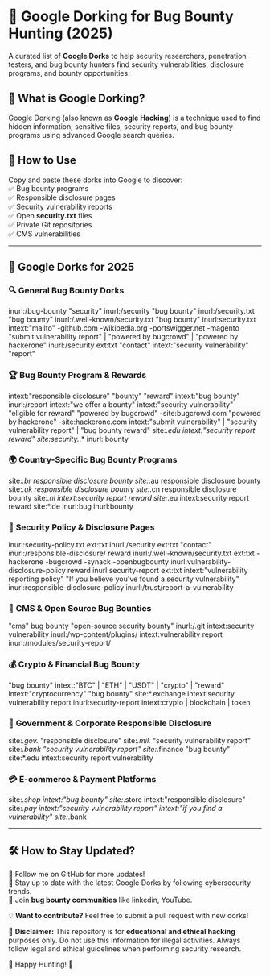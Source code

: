 # 🔎 Google Dorking for Bug Bounty Hunting (2025)  

A curated list of **Google Dorks** to help security researchers, penetration testers, and bug bounty hunters find security vulnerabilities, disclosure programs, and bounty opportunities.

## 🚀 What is Google Dorking?  
Google Dorking (also known as **Google Hacking**) is a technique used to find hidden information, sensitive files, security reports, and bug bounty programs using advanced Google search queries.

## 📌 How to Use  
Copy and paste these dorks into Google to discover:  
✅ Bug bounty programs  
✅ Responsible disclosure pages  
✅ Security vulnerability reports  
✅ Open **security.txt** files  
✅ Private Git repositories  
✅ CMS vulnerabilities  

---

## 📜 **Google Dorks for 2025**

### 🔍 **General Bug Bounty Dorks**

inurl:/bug-bounty "security"
inurl:/security "bug bounty"
inurl:/security.txt "bug bounty"
inurl:/.well-known/security.txt "bug bounty"
inurl:security.txt intext:"mailto" -github.com -wikipedia.org -portswigger.net -magento
"submit vulnerability report" | "powered by bugcrowd" | "powered by hackerone"
inurl:/security ext:txt "contact"
intext:"security vulnerability" "report"

### 🏆 **Bug Bounty Program & Rewards**

intext:"responsible disclosure" "bounty" "reward"
intext:"bug bounty" inurl:/report
intext:"we offer a bounty"
intext:"security vulnerability" "eligible for reward"
"powered by bugcrowd" -site:bugcrowd.com
"powered by hackerone" -site:hackerone.com
intext:"submit vulnerability" | "security vulnerability report" | "bug bounty reward"
site:*.edu intext:"security report reward"
site:security.*.* inurl: bounty

### 🌍 **Country-Specific Bug Bounty Programs**

site:*.br responsible disclosure bounty
site:*.au responsible disclosure bounty
site:*.uk responsible disclosure bounty
site:*.cn responsible disclosure bounty
site:*.nl intext:security report reward
site:*.eu intext:security report reward
site:*.de inurl:bug inurl:bounty

### 🎯 **Security Policy & Disclosure Pages**

inurl:security-policy.txt ext:txt
inurl:/security ext:txt "contact"
inurl:/responsible-disclosure/ reward
inurl:/.well-known/security.txt ext:txt -hackerone -bugcrowd -synack -openbugbounty
inurl:vulnerability-disclosure-policy reward
inurl:security-report ext:txt
intext:"vulnerability reporting policy"
"If you believe you've found a security vulnerability"
inurl:responsible-disclosure-policy
inurl:/trust/report-a-vulnerability

### 🔎 **CMS & Open Source Bug Bounties**

"cms" bug bounty
"open-source security bounty"
inurl:/.git intext:security vulnerability
inurl:/wp-content/plugins/ intext:vulnerability report
inurl:/modules/security-report/

### 💰 **Crypto & Financial Bug Bounty**

"bug bounty" intext:"BTC" | "ETH" | "USDT" | "crypto" | "reward"
intext:"cryptocurrency" "bug bounty"
site:*.exchange intext:security vulnerability report
inurl:security-report intext:crypto | blockchain | token

### 🏦 **Government & Corporate Responsible Disclosure**

site:*.gov.* "responsible disclosure"
site:*.mil.* "security vulnerability report"
site:*.bank "security vulnerability report"
site:*.finance "bug bounty"
site:*.edu intext:security report vulnerability

### 💳 **E-commerce & Payment Platforms**

site:*.shop intext:"bug bounty"
site:*.store intext:"responsible disclosure"
site:*.pay intext:"security vulnerability report"
intext:"if you find a vulnerability" site:*.bank


---

## 🛠️ **How to Stay Updated?**  
🔹 Follow me on GitHub for more updates!  
🔹 Stay up to date with the latest Google Dorks by following cybersecurity trends.  
🔹 Join **bug bounty communities** like linkedin, YouTube.  

💡 **Want to contribute?** Feel free to submit a pull request with new dorks!  

📢 **Disclaimer:** This repository is for **educational and ethical hacking** purposes only. Do not use this information for illegal activities. Always follow legal and ethical guidelines when performing security research.  

🚀 Happy Hunting! 🐞  

